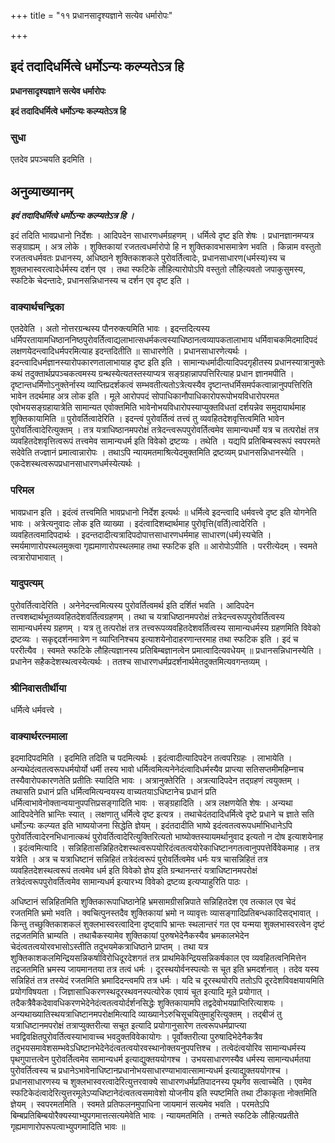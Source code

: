 +++
title = "११ प्रधानसादृश्यज्ञाने सत्येव धर्मारोपः"

+++


## इदं तदादिधर्मित्वे धर्मोऽन्यः कल्प्यतेऽत्र हि

**प्रधानसादृश्यज्ञाने सत्येव धर्मारोपः**

**इदं तदादिधर्मित्वे धर्मोऽन्यः कल्प्यतेऽत्र हि**

### **सुधा**

एतदेव प्रपञ्चयति इदमिति ।

## **अनुव्याख्यानम्**

***इदं तदादिधर्मित्वे धर्मोऽन्यः कल्प्यतेऽत्र हि ।***

इदं तदिति भावप्रधानो निर्देशः । आदिपदेन साधारणधर्मग्रहणम् । धर्मित्वे दृष्ट इति शेषः । प्रधानज्ञानमप्यत्र सङ्ग्राह्यम् । अत्र लोके । शुक्तिकायां रजतत्वधर्मारोपो हि न शुक्तिकावभासमात्रेण भवति । किन्नाम वस्तुतो रजतत्वधर्मवतः प्रधानस्य, अधिष्ठाने शुक्तिकाशकले पुरोवर्तित्वादेः, प्रधानसाधारण(धर्मस्य)स्य च शुक्लभास्वरत्वादेर्धर्मस्य दर्शन एव । तथा स्फटिके लौहित्यारोपोऽपि वस्तुतो लौहित्यवतो जपाकुसुमस्य, स्फटिके चेदन्तादेः, प्रधानसन्निधानस्य च दर्शन एव दृष्ट इति ।

### **वाक्यार्थचन्द्रिका**

एतदेवेति । अतो नोत्तरग्रन्थस्य पौनरुक्त्यमिति भावः । इदन्तदित्यस्य धर्मिपरतायामधिष्ठाननिष्ठपुरोवर्तित्वाद्यलाभात्सधर्मकत्वस्याधिष्ठानत्वव्यापकतालाभाय धर्मिवाचकमिदमादिपदं लक्षणयेदन्त्वादिधर्मपरमित्याह इदन्तदितीति ॥ साधारणेति । प्रधानसाधारणेत्यर्थः । इदन्त्वादिधर्मज्ञानस्यारोपकारणतालाभायाह दृष्ट इति इति । सामान्यधर्मादीत्यादिपदगृहीतस्य प्रधानस्यात्रानुक्तेः कथं तदुक्तार्थप्रपञ्चकत्वमस्य ग्रन्थस्येत्यतस्तस्याप्यत्र सङ्ग्रहान्नापपत्तिरित्याह प्रधान ज्ञानमपीति । दृष्टान्तधर्मिणोऽनुक्तेर्नास्य व्याप्तिप्रदर्शकत्वं सम्भवतीत्यतोऽत्रेत्यस्यैव दृष्टान्तधर्मिसमर्पकत्वान्नानुपपत्तिरिति भावेन तदर्थमाह अत्र लोक इति । मूले आरोपपदं सोपाधिकानौपाधिकारोपरूपोभयविधारोपरमत एवोभयसङ्ग्रहायात्रेति सामान्यत एवोक्तमिति भावेनोभयविधारोपस्याप्युक्तविधतां दर्शयन्नेव समुदायार्थमाह शुक्तिकायामिति ॥ पुरोवर्तित्वादेरिति । इदन्त्वं पुरोवर्तित्वं तत्त्वं तु व्यवहितदेशवृत्तित्वमिति भावेन पुरोवर्तित्वादेरित्युक्तम् । तत्र यत्राधिष्ठानमपरोक्षं तत्रेदन्त्वरूपपुरोवर्तित्वमेव सामान्यधर्मो यत्र च तत्परोक्षं तत्र व्यवहितदेशवृत्तित्वरूपं तत्त्वमेव सामान्यधर्म इति विवेको द्रष्टव्यः । तथेति । यद्यपि प्रतिबिम्बस्वरूपं स्वपरमते सदेवेति तज्ज्ञानं प्रमात्वान्नारोपः । तथाऽपि न्यायमतमाश्रित्येदमुक्तमिति द्रष्टव्यम् प्रधानसन्निधानस्येति । एकदेशस्थत्वरूपप्रधानसाधारणधर्मस्येत्यर्थः ।

### **परिमल**

भावप्रधान इति । इदंत्वं तत्त्वमिति भावप्रधानो निर्देश इत्यर्थः ॥ धर्मित्वे इदन्त्वादि धर्मवत्त्वे दृष्ट इति योगनेति भावः । अत्रेत्यनुवादः लोक इति व्याख्या । इदंत्वादिशब्दार्थमाह पुरोवृत्ति(वर्ति)त्वादेरिति । व्यवहितत्वमादिपदार्थः । इदन्तदादीत्यत्रादिपदोपात्तसाधारणधर्ममाह साधारण(धर्म)स्यचेति । स्मर्यमाणारोपस्थलमुक्त्वा गृह्यमाणारोपस्थलमाह तथा स्फटिक इति ॥ आरोपोऽपीति । पररीत्येदम् । स्वमते त्वत्रारोपाभावात् ।

### **यादुपत्यम्**

पुरोवर्तित्वादेरिति । अनेनेदन्त्वमित्यस्य पुरोवर्तित्वमर्थ इति दर्शितं भवति । आदिपदेन तत्त्वशब्दार्थभूतव्यवहितदेशवर्तित्वग्रहणम् । तथा च यत्राधिष्ठानमपरोक्षं तत्रेदन्त्वरूपपुरोवर्तित्वस्य सामान्यधर्मस्य ग्रहणम् । यत्र तु तत्परोक्षं तत्र तत्त्वरूपव्यवहितदेशवर्तित्वस्य सामान्यधर्मस्य ग्रहणमिति विवेको द्रष्टव्यः । सकृद्ददर्शनमात्रेण न व्याप्तिनिश्चय इत्याशयेनोदाहरणान्तरमाह तथा स्फटिक इति । इदं च पररीत्यैव । स्वमते स्फटिके लौहित्यज्ञानस्य प्रतिबिम्बज्ञानत्वेन प्रमात्वादित्यवधेयम् ॥ प्रधानसन्निधानस्येति । प्रधानेन सहैकदेशस्थत्वस्येत्यर्थः । ततश्च साधारणधर्मप्रदर्शनार्थमेतदुक्तमित्यवगन्तव्यम् ।

### **श्रीनिवासतीर्थीया**

धर्मित्वे धर्मवत्त्वे ।

### **वाक्यार्थरत्नमाला**

इदमादिपदमिति । इदमिति तदिति च पदमित्यर्थः । इदंत्वादीत्यादिपदेन तत्वपरिग्रहः । लाभायेति । अन्यथेदंत्वतत्वरूपधर्मयोर्यो धर्मी तस्य भावो धर्मित्वमित्यनेनेदंत्वादिधर्मस्यैव प्राप्त्या सतिसप्तमीमहिम्नाच तस्यैवारोपकारणतेति प्रतीतिः स्यादिति भावः । अत्रानुक्तेरिति । अत्रत्यादिपदेन तद्ग्रहणं त्वयुक्तम् । तथासति प्रधानं प्रति धर्मित्वमित्यन्वयस्य वाच्यतयाऽधिष्टानेच प्रधानं प्रति धर्मित्वाभावेनोक्तान्वयानुपपत्तिप्रसङ्गादिति भावः । सङ्ग्रहादिति । अत्र लक्षणयेति शेषः । अन्यथा आदिपदेनेति भ्रान्तिः स्यात् । लक्षणातु धर्मित्वे दृष्ट इत्यत्र । तथाचेदंतदादिधर्मित्वे दृष्टे प्रधाने च ज्ञाते सति धर्मोऽन्यः कल्प्यत इति भाष्ययोजना सिद्धेति ज्ञेयम् । इदंतदादीति भाष्ये इदंत्वतत्वरूपधर्माभिधानेऽपि पुरोवर्तित्वादेरनभिधानात्कथं पुरोवर्तित्वादेरित्युक्तिरित्यतो भाष्योक्तस्यायमर्थानुवाद इत्यतो न दोष इत्याशयेनाह । इदंत्वमित्यादि । सन्निहितासन्निहितदेशस्थत्वरूपयोरिदंत्वतत्वयोरेकाधिष्टानगतत्वानुपपत्तेर्विवेकमाह । तत्र यत्रेति । अत्र च यत्राधिष्टानं सन्निहितं तत्रेदंत्वरूपं पुरोवर्तित्वमेव धर्मः यत्र चासन्निहितं तत्र व्यवहितदेशस्थत्वरूपं तत्वमेव धर्म इति विवेको ज्ञेय इति ग्रन्थानन्तरं यत्राधिष्टानमपरोक्षं तत्रेदंत्वरूपपुरोवर्तित्वमेव सामान्यधर्म इत्यारभ्य विवेको द्रष्टव्य इत्यप्याहुरिति पाठः ।

अधिष्टानं सन्निहितमिति शुक्तिकारूपाधिष्ठानेहि भ्रमसामग्रीसन्निपाते सन्निहितदेश एव तत्काल एव चेदं रजतमिति भ्रमो भवति । क्वचित्पुनस्तदैव शुक्तिकायां भ्रमो न व्यावृत्तः व्यासङ्गादिप्रतिबन्धकादिसद्भावात् । किन्तु तच्छुक्तिकाशकलं शुक्लभास्वरत्वादिना दृष्ट्वापि भ्रान्तः स्थलान्तरं गत एव यन्मया शुक्लभास्वरत्वेन दृष्टं तद्रजतमिति भ्राम्यति । तथाचैकस्यामेव शुक्तिकायां पुरुषभेदेनैकस्यैव भ्रमकालभेदेन चेदंत्वतत्वयोरवभासोऽस्तीति तदुभयमेकत्राधिष्ठाने प्राप्तम् । तथा यत्र शुक्तिकाशकलमिन्द्रियसन्निकर्षाविरोधिदूरदेशगतं तत्र प्राथमिकेन्द्रियसन्निकर्षकाल एव व्यवहितत्वनिमित्तेन तद्रजतमिति भ्रमस्य जायमानतया तत्र तत्वं धर्मः । दूरस्थयोर्वनस्पत्योः स चूत इति भ्रमदर्शनात् । तदेव यस्य सन्निहितं तत्र तस्येदं रजतमिति भ्रमादिदन्त्वमपि तत्र धर्मः । यदि च दूरस्थयोरपि ततोऽपि दूरदेशविवक्षयायमिति प्रयोगविषयता । जिज्ञासाधिकरणस्थदूरस्थवनस्पत्योरेक एवायं चूत इत्यादि मूले प्रयोगात् । तदैकत्रैवैकदेवावधिकरणभेदेनेदंत्वतत्वयोर्दर्शनसिद्धेः शुक्तिकायामपि तद्वदेवोभयप्राप्तिरित्याशयः । अन्यथाख्यातिस्थयत्राधिष्टानमपरोक्षमित्यादि व्याख्यानेऽरुचिसूचयितुमाहुरित्युक्तम् । तद्बीजं तु यत्राधिष्टानमपरोक्षं तत्राप्युक्तरीत्या सचूत इत्यादि प्रयोगानुसारेण तत्वरूपधर्मप्राप्त्या भवद्विवक्षितपुरोवर्तित्वस्याभावाच्च भवदुक्तविवेकायोगः । पूर्वोक्तरीत्या पुरुषादिभेदेनैकत्रैव तदुभयसमावेशसम्भवेऽधिष्टानभेदेनेदंत्वतत्वयोरवस्थानोक्तयनुपपत्तिश्च । तत्वेदंत्वयोरिव सामान्यधर्मस्य पृथगुपात्तत्वेन पुरोवर्तित्वमेव सामान्यधर्म इत्याद्युक्तययोगश्च । उभयसाधारणस्यैव धर्मस्य सामान्यधर्मतया पुरोवर्तित्वस्य च प्रधानेऽभावेनाधिष्टानप्रधानोभयसाधारण्याभावात्सामान्यधर्म इत्याद्युक्तययोगश्च । प्रधानसाधारणस्य च शुक्लभास्वरत्वादेरित्युत्तरवाक्ये साधारणधर्मप्रतिपादनस्य पृथगेव सत्वाच्चेति । एवमेव स्फटिकेदंत्वादेरित्युत्तरमूलेऽप्यधिष्टानेदंत्वतत्वसमावेशो योजनीय इति स्पष्टमिति तथा टीकाकृता नोक्तमिति ज्ञेयम् । स्वपरमतमिति । स्वमते प्रतिफलनमुपाधिना जायमानं सत्यमेव भवति । परमतेऽपि बिम्बप्रतिबिम्बयोरैक्यस्याभ्युपगमात्तत्सत्यमेवेति भावः । न्यायमतमिति । तन्मते स्फटिके लौहित्यप्रतीते गृह्यमाणारोपरूपत्वाभ्युपगमादिति भावः ॥

